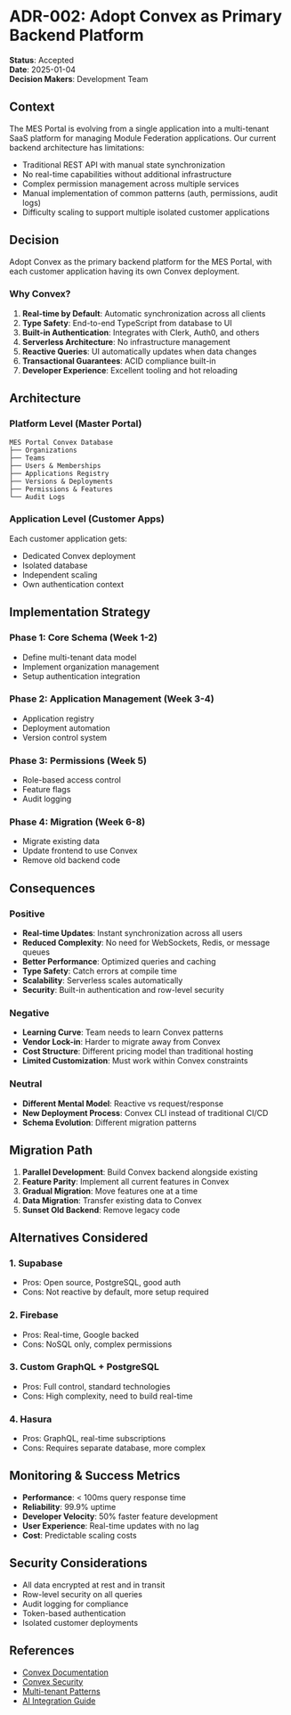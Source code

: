 # ADR-002: Adopt Convex as Primary Backend Platform

**Status**: Accepted  
**Date**: 2025-01-04  
**Decision Makers**: Development Team

## Context

The MES Portal is evolving from a single application into a multi-tenant SaaS platform for managing Module Federation applications. Our current backend architecture has limitations:

- Traditional REST API with manual state synchronization
- No real-time capabilities without additional infrastructure
- Complex permission management across multiple services
- Manual implementation of common patterns (auth, permissions, audit logs)
- Difficulty scaling to support multiple isolated customer applications

## Decision

Adopt Convex as the primary backend platform for the MES Portal, with each customer application having its own Convex deployment.

### Why Convex?

1. **Real-time by Default**: Automatic synchronization across all clients
2. **Type Safety**: End-to-end TypeScript from database to UI
3. **Built-in Authentication**: Integrates with Clerk, Auth0, and others
4. **Serverless Architecture**: No infrastructure management
5. **Reactive Queries**: UI automatically updates when data changes
6. **Transactional Guarantees**: ACID compliance built-in
7. **Developer Experience**: Excellent tooling and hot reloading

## Architecture

### Platform Level (Master Portal)
```
MES Portal Convex Database
├── Organizations
├── Teams  
├── Users & Memberships
├── Applications Registry
├── Versions & Deployments
├── Permissions & Features
└── Audit Logs
```

### Application Level (Customer Apps)
Each customer application gets:
- Dedicated Convex deployment
- Isolated database
- Independent scaling
- Own authentication context

## Implementation Strategy

### Phase 1: Core Schema (Week 1-2)
- Define multi-tenant data model
- Implement organization management
- Setup authentication integration

### Phase 2: Application Management (Week 3-4)
- Application registry
- Deployment automation
- Version control system

### Phase 3: Permissions (Week 5)
- Role-based access control
- Feature flags
- Audit logging

### Phase 4: Migration (Week 6-8)
- Migrate existing data
- Update frontend to use Convex
- Remove old backend code

## Consequences

### Positive
- **Real-time Updates**: Instant synchronization across all users
- **Reduced Complexity**: No need for WebSockets, Redis, or message queues
- **Better Performance**: Optimized queries and caching
- **Type Safety**: Catch errors at compile time
- **Scalability**: Serverless scales automatically
- **Security**: Built-in authentication and row-level security

### Negative
- **Learning Curve**: Team needs to learn Convex patterns
- **Vendor Lock-in**: Harder to migrate away from Convex
- **Cost Structure**: Different pricing model than traditional hosting
- **Limited Customization**: Must work within Convex constraints

### Neutral
- **Different Mental Model**: Reactive vs request/response
- **New Deployment Process**: Convex CLI instead of traditional CI/CD
- **Schema Evolution**: Different migration patterns

## Migration Path

1. **Parallel Development**: Build Convex backend alongside existing
2. **Feature Parity**: Implement all current features in Convex
3. **Gradual Migration**: Move features one at a time
4. **Data Migration**: Transfer existing data to Convex
5. **Sunset Old Backend**: Remove legacy code

## Alternatives Considered

### 1. Supabase
- Pros: Open source, PostgreSQL, good auth
- Cons: Not reactive by default, more setup required

### 2. Firebase
- Pros: Real-time, Google backed
- Cons: NoSQL only, complex permissions

### 3. Custom GraphQL + PostgreSQL
- Pros: Full control, standard technologies
- Cons: High complexity, need to build real-time

### 4. Hasura
- Pros: GraphQL, real-time subscriptions
- Cons: Requires separate database, more complex

## Monitoring & Success Metrics

- **Performance**: < 100ms query response time
- **Reliability**: 99.9% uptime
- **Developer Velocity**: 50% faster feature development
- **User Experience**: Real-time updates with no lag
- **Cost**: Predictable scaling costs

## Security Considerations

- All data encrypted at rest and in transit
- Row-level security on all queries
- Audit logging for compliance
- Token-based authentication
- Isolated customer deployments

## References

- [Convex Documentation](https://docs.convex.dev)
- [Convex Security](https://docs.convex.dev/production/security)
- [Multi-tenant Patterns](https://stack.convex.dev/multi-tenant)
- [AI Integration Guide](https://docs.convex.dev/ai)
